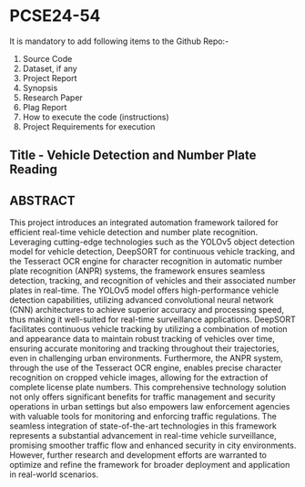 # PCSE24-54

It is mandatory to add following items to the Github Repo:-
1. Source Code 
2. ⁠Dataset, if any
3. ⁠Project Report
4. ⁠Synopsis
5. ⁠Research Paper
6. ⁠Plag Report
7. ⁠How to execute the code (instructions)
8. Project ⁠Requirements for execution


## Title - Vehicle Detection and Number Plate Reading

## ABSTRACT

This project introduces an integrated automation framework tailored for efficient real-time vehicle detection and number plate recognition. Leveraging cutting-edge technologies such as the YOLOv5 object detection model for vehicle detection, DeepSORT for continuous vehicle tracking, and the Tesseract OCR engine for character recognition in automatic number plate recognition (ANPR) systems, the framework ensures seamless detection, tracking, and 
recognition of vehicles and their associated number plates in real-time. The YOLOv5 model offers high-performance vehicle detection capabilities, utilizing advanced convolutional neural network (CNN) architectures to achieve superior accuracy and processing speed, thus making it well-suited for real-time surveillance applications. DeepSORT facilitates continuous vehicle tracking by utilizing a combination of motion and appearance data to maintain robust tracking of vehicles over time, ensuring accurate monitoring and tracking throughout their trajectories, even in challenging urban environments. Furthermore, the ANPR system, through the use of the Tesseract OCR engine, enables precise character recognition on cropped vehicle images, allowing for the extraction of complete license plate numbers. This comprehensive technology solution not only offers significant benefits for traffic management and security operations in urban settings but also empowers law enforcement agencies with valuable tools for monitoring 
and enforcing traffic regulations. The seamless integration of state-of-the-art technologies in this framework represents a substantial advancement in real-time vehicle surveillance, promising smoother traffic flow and enhanced security in city environments. However, further research and development efforts are warranted to optimize and refine the framework for broader deployment and application in real-world scenarios.

